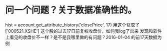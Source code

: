 # 问一个问题？关于数据准确性的。

 hist = account.get_attribute_history('closePrice', 17) 用这个获取了 ['000521.XSHE'] 这个股的过去17日前复权收盘价，如何我log了出来 发现和软件上看见的收盘价不一样？是不是我哪里做的有问题？2016-01-04 的前17天数据为例